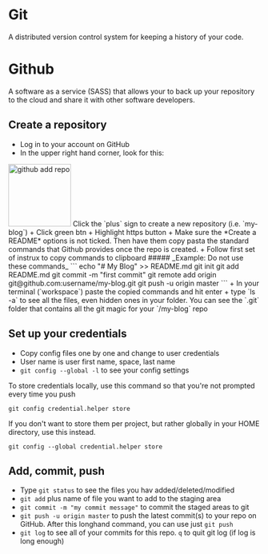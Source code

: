 # Git

A distributed version control system for keeping a history of your code.

# Github

A software as a service (SASS) that allows your to back up your repository to the cloud and share it with other software developers.

## Create a repository
+ Log in to your account on GitHub  
+ In the upper right hand corner, look for this:  
<img src="../images/github-add-repo.jpg" alt="github add repo" style="width: 125px;"/>  
Click the `plus` sign to create a new repository (i.e. `my-blog`)  
+ Click green btn  
+ Highlight https button  
+ Make sure the *Create a README* options is not ticked. Then have them copy pasta the standard commands that Github provides once the repo is created.
+ Follow first set of instrux to copy commands to clipboard  
##### _Example: Do not use these commands_
```
echo "# My Blog" >> README.md
git init
git add README.md
git commit -m "first commit"
git remote add origin git@github.com:username/my-blog.git
git push -u origin master
```
+ In your terminal (`workspace`) paste the copied commands and hit enter  
+ type `ls -a` to see all the files, even hidden ones in your folder. You can see the `.git` folder that contains all the git magic for your `/my-blog` repo  

## Set up your credentials   
+ Copy config files one by one and change to user credentials  
+ User name is user first name, space, last name
+ `git config --global -l`  to see your config settings

To store credentials locally, use this command so that you're not prompted every time you push

`git config credential.helper store`

If you don't want to store them per project, but rather globally in your HOME directory, use this instead.

`git config --global credential.helper store`

## Add, commit, push
+ Type `git status` to see the files you hav added/deleted/modified
+ `git add` plus name of file you want to add to the staging area
+ `git commit -m "my commit message"` to commit the staged areas to git
+ `git push -u origin master` to push the latest commit(s) to your repo on GitHub. After this longhand command, you can use just `git push`  
+ `git log` to see all of your commits for this repo. `q` to quit git log (if log is long enough)
